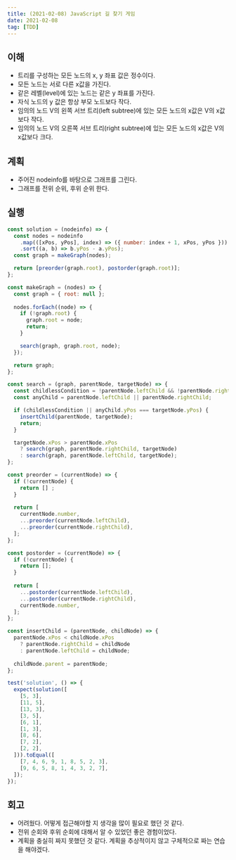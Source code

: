 ```yaml
---
title: (2021-02-08) JavaScript 길 찾기 게임
date: 2021-02-08
tag: [TDD]
---
```


## 이해

- 트리를 구성하는 모든 노드의 x, y 좌표 값은 정수이다.
- 모든 노드는 서로 다른 x값을 가진다.
- 같은 레벨(level)에 있는 노드는 같은 y 좌표를 가진다.
- 자식 노드의 y 값은 항상 부모 노드보다 작다.
- 임의의 노드 V의 왼쪽 서브 트리(left subtree)에 있는 모든 노드의 x값은 V의 x값보다 작다.
- 임의의 노드 V의 오른쪽 서브 트리(right subtree)에 있는 모든 노드의 x값은 V의 x값보다 크다.

## 계획

- 주어진 nodeinfo를 바탕으로 그래프를 그린다.
- 그래프를 전위 순위, 후위 순위 한다.

## 실행

```js
const solution = (nodeinfo) => {
  const nodes = nodeinfo
    .map(([xPos, yPos], index) => ({ number: index + 1, xPos, yPos }))
    .sort((a, b) => b.yPos - a.yPos);
  const graph = makeGraph(nodes);

  return [preorder(graph.root), postorder(graph.root)];
};

const makeGraph = (nodes) => {
  const graph = { root: null };
  
  nodes.forEach((node) => {
    if (!graph.root) {
      graph.root = node;
      return;
    }

    search(graph, graph.root, node);
  });

  return graph;
};

const search = (graph, parentNode, targetNode) => {
  const childlessCondition = !parentNode.leftChild && !parentNode.rightChild;
  const anyChild = parentNode.leftChild || parentNode.rightChild;

  if (childlessCondition || anyChild.yPos === targetNode.yPos) {
    insertChild(parentNode, targetNode);
    return;
  }

  targetNode.xPos > parentNode.xPos
    ? search(graph, parentNode.rightChild, targetNode)
    : search(graph, parentNode.leftChild, targetNode);
};

const preorder = (currentNode) => {
  if (!currentNode) {
    return [] ;
  }
  
  return [
    currentNode.number,
    ...preorder(currentNode.leftChild),
    ...preorder(currentNode.rightChild),
  ];
};

const postorder = (currentNode) => {
  if (!currentNode) {
    return [];
  }
  
  return [
    ...postorder(currentNode.leftChild),
    ...postorder(currentNode.rightChild),
    currentNode.number,
  ];
};

const insertChild = (parentNode, childNode) => {
  parentNode.xPos < childNode.xPos
    ? parentNode.rightChild = childNode
    : parentNode.leftChild = childNode;
    
  childNode.parent = parentNode;
};

test('solution', () => {
  expect(solution([
    [5, 3],
    [11, 5],
    [13, 3],
    [3, 5],
    [6, 1],
    [1, 3],
    [8, 6],
    [7, 2],
    [2, 2],
  ])).toEqual([
    [7, 4, 6, 9, 1, 8, 5, 2, 3],
    [9, 6, 5, 8, 1, 4, 3, 2, 7],
  ]);
});
```

## 회고

- 어려웠다. 어떻게 접근해야할 지 생각을 많이 필요로 했던 것 같다.
- 전위 순회와 후위 순회에 대해서 알 수 있었던 좋은 경험이었다.
- 계획을 충실히 짜지 못했던 것 같다. 계획을 추상적이지 않고 구체적으로 짜는 연습을 해야겠다.

